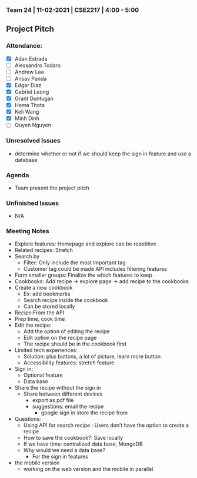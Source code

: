 ### Team 24 | 11-02-2021 | CSE2217 | 4:00 - 5:00
## Project Pitch

### Attendance:
- [x] Adan Estrada
- [ ] Alessandro Todaro
- [ ] Andrew Lee
- [ ] Ansav Panda
- [x] Edgar Diaz
- [x] Gabriel Leong
- [x] Grant Duntugan
- [x] Hema Thota
- [x] Keli Wang
- [x] Minh Dinh
- [ ] Quyen Nguyen

### Unresolved Issues
- determine whether or not if we should keep the sign in feature and use a database
  
### Agenda
- Team present the project pitch

### Unfinished Issues
- N/A

### Meeting Notes
- Explore features: Homepage and explore can be repetitive 
- Related recipes: Stretch 
- Search by
	- Filter: 
		Only include the most important tag
	- Customer tag could be made
		API includes filtering features
- Form smaller groups: Finalize the which features to keep
- Cookbooks: Add recipe -> explore page -> add recipe to the cookbooks
- Create a new cookbook
  - Ex: add bookmarks
  - Search recipe inside the cookbook
  - Can be stored locally 
- Recipe:From the API
- Prep time, cook time
- Edit the recipe:
	- Add the option of editing the recipe
	- Edit option on the recipe page 
	- The recipe should be in the cookbook first 
- Limited tech experiences:
	- Solution: plus buttons, a lot of picture, learn more button
	- Accessibility features: stretch feature 
- Sign in: 
	- Optional feature 
	- Data base
- Share the recipe without the sign in 
	- Share between different devices
		- export as pdf file 
		- suggestions: email the recipe 
			- google sign in store the recipe from 
- Questions:
	- Using API for search recipe : Users don’t have the option to create a recipe
	- How to save the cookbook?: Save locally
    - If we have time: centralized data base, MongoDB
	- Why would we need a data base?
    	- For the sign in features
- the mobile version
  - working on the web version and the mobile in parallel 
